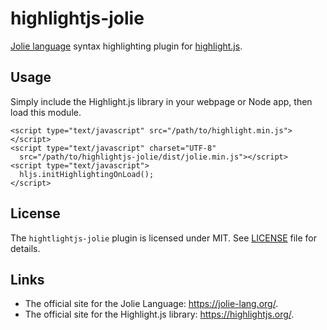 # highlightjs-jolie
[Jolie language](https://jolie-lang.org) syntax highlighting plugin for [highlight.js](https://github.com/highlightjs/highlight.js).

## Usage
Simply include the Highlight.js library in your webpage or Node app, then load this module.

```
<script type="text/javascript" src="/path/to/highlight.min.js"></script>
<script type="text/javascript" charset="UTF-8"
  src="/path/to/highlightjs-jolie/dist/jolie.min.js"></script>
<script type="text/javascript">
  hljs.initHighlightingOnLoad();
</script>
```

## License
The `hightlightjs-jolie` plugin is licensed under MIT. See [LICENSE](https://github.com/xiroV/highlightjs-jolie/blob/master/LICENSE) file for details.

## Links
 - The official site for the Jolie Language: <https://jolie-lang.org/>.
 - The official site for the Highlight.js library: <https://highlightjs.org/>.

